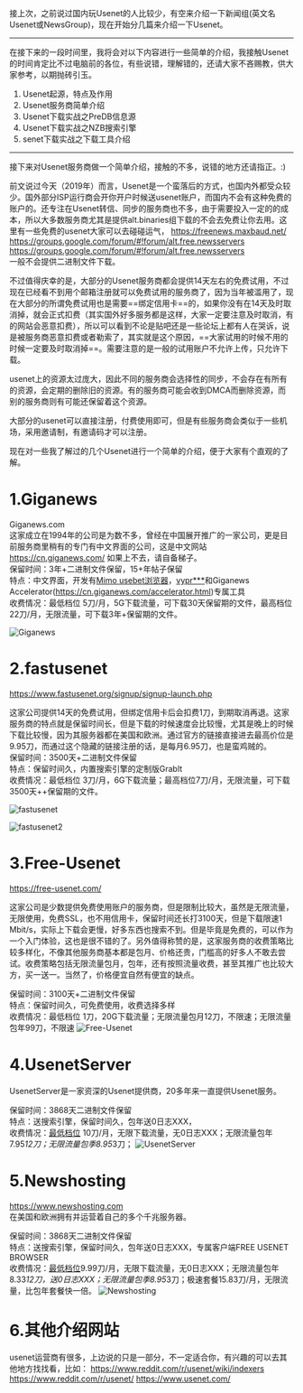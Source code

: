 接上次，之前说过国内玩Usenet的人比较少，有空来介绍一下新闻组(英文名Usenet或NewsGroup)，现在开始分几篇来介绍一下Usenet。

---

在接下来的一段时间里，我将会对以下内容进行一些简单的介绍，我接触Usenet的时间肯定比不过电脑前的各位，有些说错，理解错的，还请大家不吝赐教，供大家参考，以期抛砖引玉。

1. Usenet起源，特点及作用
1. Usenet服务商简单介绍
1. Usenet下载实战之PreDB信息源
1. Usenet下载实战之NZB搜索引擎
1. senet下载实战之下载工具介绍

---

接下来对Usenet服务商做一个简单介绍，接触的不多，说错的地方还请指正。:)

前文说过今天（2019年）而言，Usenet是一个蛮落后的方式，也国内外都受众较少。国外部分ISP运行商会开你开户时候送usenet账户，而国内不会有这种免费的账户的。还专注在Usenet转信、同步的服务商也不多，由于需要投入一定的的成本，所以大多数服务商尤其是提供alt.binaries组下载的不会去免费让你去用。这里有一些免费的usenet大家可以去碰碰运气，
https://freenews.maxbaud.net/    https://groups.google.com/forum/#!forum/alt.free.newsservers  
https://groups.google.com/forum/#!forum/alt.free.newsservers    
一般不会提供二进制文件下载。  

不过值得庆幸的是，大部分的Usenet服务商都会提供14天左右的免费试用，不过现在已经看不到用个邮箱注册就可以免费试用的服务商了，因为当年被滥用了，现在大部分的所谓免费试用也是需要==绑定信用卡==的，如果你没有在14天及时取消掉，就会正式扣费（其实国外好多服务都是这样，大家一定要注意及时取消，有的网站会恶意扣费），所以可以看到不论是贴吧还是一些论坛上都有人在哭诉，说是被服务商恶意扣费或者勒索了，其实就是这个原因，==大家试用的时候不用的时候一定要及时取消掉==。需要注意的是一般的试用账户不允许上传，只允许下载。  

usenet上的资源太过庞大，因此不同的服务商会选择性的同步，不会存在有所有的资源，会定期的删除旧的资源。有的服务商可能会收到DMCA而删除资源，而别的服务商则有可能还保留着这个资源。

大部分的usenet可以直接注册，付费使用即可，但是有些服务商会类似于一些机场，采用邀请制，有邀请码才可以注册。

现在对一些我了解过的几个Usenet进行一个简单的介绍，便于大家有个直观的了解。

# 1.Giganews
Giganews.com  
这家成立在1994年的公司是为数不多，曾经在中国展开推广的一家公司，更是目前服务商里稍有的专门有中文界面的公司，这是中文网站
https://cn.giganews.com/   如果上不去，请自备梯子。  
保留时间：3年+二进制文件保留，15+年帖子保留  
特点：中文界面，开发有[Mimo usebet浏览器](http://www.mimousenet.com/CN/download/windows)，[vypr***](https://cn.giganews.com/vyprvpn/)和Giganews Accelerator(https://cn.giganews.com/accelerator.html)专属工具  
收费情况：最低档位 5刀/月，5G下载流量，可下载30天保留期的文件，最高档位22刀/月，无限流量，可下载3年+保留期的文件。  

![Giganews](https://images2.imgbox.com/7a/ef/I0XNlXPi_o.png)

# 2.fastusenet
https://www.fastusenet.org/signup/signup-launch.php 

这家公司提供14天的免费试用，但绑定信用卡后会扣费1刀，到期取消再退。这家服务商的特点就是保留时间长，但是下载的时候速度会比较慢，尤其是晚上的时候下载比较慢，因为其服务器都在美国和欧洲。通过官方的链接直接进去最高价位是9.95刀，而通过这个隐藏的链接注册的话，是每月6.95刀，也是蛮鸡贼的。  
保留时间：3500天+二进制文件保留  
特点：保留时间久，内置搜索引擎的定制版GrabIt  
收费情况：最低档位 3刀/月，6G下载流量；最高档位7刀/月，无限流量，可下载3500天++保留期的文件。

![fastusenet](https://images2.imgbox.com/3b/58/aPoGRKyU_o.png)

![fastusenet2](https://images2.imgbox.com/d8/a9/sBjqGIIe_o.png)


# 3.Free-Usenet  
https://free-usenet.com/  

这家公司是少数提供免费使用账户的服务商，但是限制比较大，虽然是无限流量，无限使用，免费SSL，也不用信用卡，保留时间还长打3100天，但是下载限速1 Mbit/s，实际上下载会更慢，好多东西也搜索不到。但是毕竟是免费的，可以作为一个入门体验，这也是很不错的了。另外值得称赞的是，这家服务商的收费策略比较多样化，不像其他服务商基本都是包月、价格还贵，门槛高的好多人不敢去尝试。收费策略包括无限流量包月，包年，还有按照流量收费，甚至其推广也比较大方，买一送一。当然了，价格便宜自然有便宜的缺点。

保留时间：3100天+二进制文件保留  
特点：保留时间久，可免费使用，收费选择多样  
收费情况：最低档位 1刀，20G下载流量；无限流量包月12刀，不限速；无限流量包年99刀，不限速
![Free-Usenet ](https://images2.imgbox.com/0a/a3/fFiScRET_o.png)

# 4.UsenetServer
UsenetServer是一家资深的Usenet提供商，20多年来一直提供Usenet服务。

保留时间：3868天二进制文件保留  
特点：送搜索引擎，保留时间久，包年送0日志XXX，  
收费情况：[最低档位](https://www.usenetserver.com/partners/?a_aid=usenetcom&a_bid=5725b6ed&CHAN=UUNSHCVB) 10刀/月，无限下载流量，无0日志XXX；无限流量包年7.95*12刀；无限流量包季8.95*3刀；
![UsenetServer](https://images2.imgbox.com/1a/04/LwFJMAxE_o.png)


# 5.Newshosting  
https://www.newshosting.com  
在美国和欧洲拥有并运营着自己的多个千兆服务器。

保留时间：3868天二进制文件保留  
特点：送搜索引擎，保留时间久，包年送0日志XXX，专属客户端FREE USENET BROWSER  
收费情况：[最低档位](https://controlpanel.newshosting.com/signup/index.php?promo=partners&package=92)9.99刀/月，无限下载流量，无0日志XXX；无限流量包年8.33*12刀，送0日志XXX；无限流量包季8.95*3刀；极速套餐15.83刀/月，无限流量，比包年套餐快一倍。
![Newshosting](https://images2.imgbox.com/42/ea/xYg56rz1_o.png)

# 6.其他介绍网站
usenet运营商有很多，上边说的只是一部分，不一定适合你，有兴趣的可以去其他地方找找看，比如：
https://www.reddit.com/r/usenet/wiki/indexers
https://www.reddit.com/r/usenet/
https://www.usenet.com/